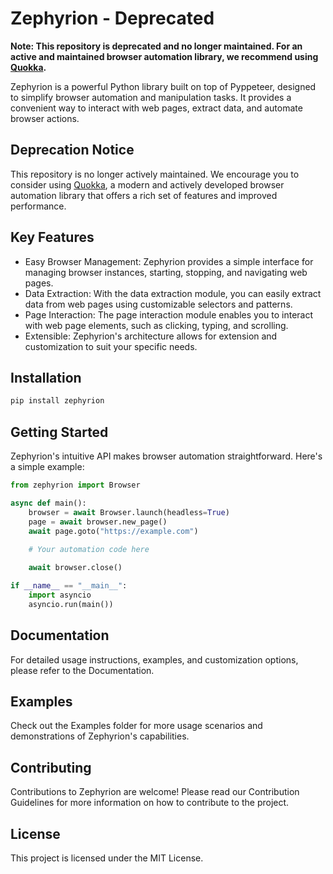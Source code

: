 # Zephyrion - Deprecated

**Note: This repository is deprecated and no longer maintained. For an active and maintained browser automation library, we recommend using [Quokka](https://github.com/stevieflyer/quokka).**

Zephyrion is a powerful Python library built on top of Pyppeteer, designed to simplify browser automation and manipulation tasks. It provides a convenient way to interact with web pages, extract data, and automate browser actions.

## Deprecation Notice

This repository is no longer actively maintained. We encourage you to consider using [Quokka](https://github.com/stevieflyer/quokka), a modern and actively developed browser automation library that offers a rich set of features and improved performance.

## Key Features

- Easy Browser Management: Zephyrion provides a simple interface for managing browser instances, starting, stopping, and navigating web pages.
- Data Extraction: With the data extraction module, you can easily extract data from web pages using customizable selectors and patterns.
- Page Interaction: The page interaction module enables you to interact with web page elements, such as clicking, typing, and scrolling.
- Extensible: Zephyrion's architecture allows for extension and customization to suit your specific needs.
    
## Installation

```bash
pip install zephyrion
```

## Getting Started

Zephyrion's intuitive API makes browser automation straightforward. Here's a simple example:

```python
from zephyrion import Browser

async def main():
    browser = await Browser.launch(headless=True)
    page = await browser.new_page()
    await page.goto("https://example.com")
    
    # Your automation code here

    await browser.close()

if __name__ == "__main__":
    import asyncio
    asyncio.run(main())
```

## Documentation
For detailed usage instructions, examples, and customization options, please refer to the Documentation.

## Examples
Check out the Examples folder for more usage scenarios and demonstrations of Zephyrion's capabilities.

## Contributing
Contributions to Zephyrion are welcome! Please read our Contribution Guidelines for more information on how to contribute to the project.

## License
This project is licensed under the MIT License.